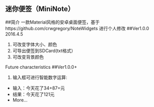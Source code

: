 ﻿迷你便签（MiniNote）
---
##简介
一款Material风格的安卓桌面便签，基于https://github.com/crwgregory/NoteWidgets 进行个人修改
##Ver1.0.0 2016.4.5
1. 可改变字体大小、颜色
2. 可导出便签到SDCard(txt格式）
3. 可改变背景颜色

Future characteristics
##Ver1.0.0+
1. 输入框可进行智能数字运算:
- 输入：今天花了34+87=元
- 结果：今天花了121元
- More...
    
   
   




